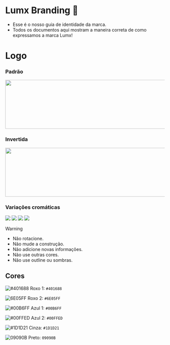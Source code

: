 # Lumx Branding 💜

* Esse é o nosso guia de identidade da marca.
* Todos os documentos aqui mostram a maneira correta de como expressamos a marca Lumx!

# Logo
### Padrão

<p align="left">
<img src="https://uploaddeimagens.com.br/images/004/729/622/original/Logo_01_copiar.png?1706822699" width="612" height="154"/>
</p>

### Invertida
<p align="left">
<img src="https://i.ibb.co/Kr7VSgV/Logo-01-copiar-white.webp" width="612" height="154"/>
</p>

### Variações cromáticas
<p align="left">
<img src="https://i.ibb.co/XbHF0by/Logo-02-icon.png"/> <img src="https://i.ibb.co/GvZQ02R/Logo-02-icon-black.png"/> <img src="https://i.ibb.co/sVwxPx8/Logo-02-icon-purple.png"/> <img src="https://i.ibb.co/1nPDJ9h/icon-copiar-2-white.png"/>
</p> 

> [!WARNING]  
>* Não rotacione.
>* Não mude a construção.
>* Não adicione novas informações.
>* Não use outras cores.
>* Não use outline ou sombras.


## Cores

![#401688](https://i.ibb.co/cCvWVXn/roxo-01.png) Roxo 1: `#401688`

![6E05FF](https://i.ibb.co/GQnzZqJ/roxo-02.png) Roxo 2: `#6E05FF` 

![#00B6FF](https://i.ibb.co/h23p2KB/azul-01.png) Azul 1: `#00B6FF`

![#00FFED](https://i.ibb.co/Ws2HjRf/azul-02.png) Azul 2: `#00FFED`

![#1D1D21](https://i.ibb.co/47YYsbB/cinza.png) Cinza: `#1D1D21`

![09090B](https://i.ibb.co/h71GsRp/preto.png) Preto: `09090B`

